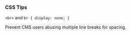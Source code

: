 ### CSS Tips


`<br>` and `br { display: none; }`

Prevent CMS users abusing multiple line breaks for spacing.